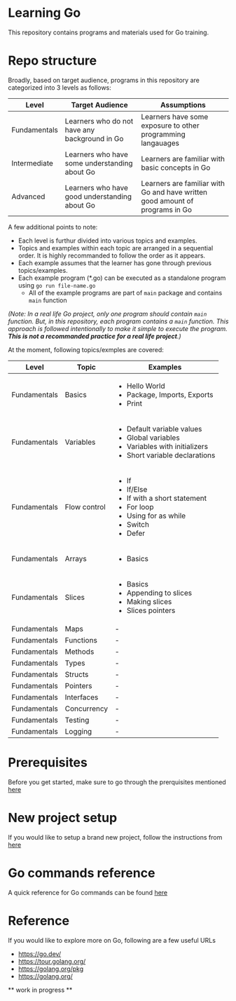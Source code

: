 # Learning Go
This repository contains programs and materials used for Go training.

# Repo structure
Broadly, based on target audience, programs in this repository are categorized into 3 levels as follows:

| Level | Target Audience | Assumptions |
| ----- | --------------- | ---------- |
| Fundamentals | Learners who do not have any background in Go |Learners have some exposure to other programming langauages|
| Intermediate | Learners who have some understanding about Go |Learners are familiar with basic concepts in Go|
| Advanced | Learners who have good understanding about Go |Learners are familiar with Go and have written good amount of programs in Go|

A few additional points to note:

- Each level is furthur divided into various topics and examples. 
- Topics and examples within each topic are arranged in a sequential order. It is highly recommanded to follow the order as it appears. 
- Each example assumes that the learner has gone through previous topics/examples. 
- Each example program (*.go) can be executed as a standalone program using `go run file-name.go`
    - All of the example programs are part of `main` package and contains `main` function

*(Note: In a real life Go project, only one program should contain `main` function. But, in this repository, each program contains a `main` function. This approach is followed intentionally to make it simple to execute the program. __This is not a recommanded practice for a real life project__.)*

At the moment, following topics/exmples are covered:

| Level | Topic | Examples |
| ----- | ----- | ------- |
| Fundamentals | Basics | <ul><li>Hello World</li><li>Package, Imports, Exports</li><li>Print</li></ul> |
| Fundamentals | Variables | <ul><li>Default variable values</li><li>Global variables</li><li>Variables with initializers</li><li>Short variable declarations</li></ul> |
| Fundamentals | Flow control | <ul><li>If</li><li>If/Else</li><li>If with a short statement</li><li>For loop</li><li>Using for as while</li><li>Switch</li><li>Defer</li></ul> |
| Fundamentals | Arrays | <ul><li>Basics</li></ul> |
| Fundamentals | Slices | <ul><li>Basics</li><li>Appending to slices</li><li>Making slices</li><li>Slices pointers</li></ul> |
| Fundamentals | Maps | - |
| Fundamentals | Functions | - |
| Fundamentals | Methods | - |
| Fundamentals | Types | - |
| Fundamentals | Structs | - |
| Fundamentals | Pointers | - |
| Fundamentals | Interfaces | - |
| Fundamentals | Concurrency | - |
| Fundamentals | Testing | - |
| Fundamentals | Logging | - |



# Prerequisites
Before you get started, make sure to go through the prerquisites mentioned [here](https://github.com/bijeshos/learning-go/blob/master/prerequisites.md)


# New project setup
If you would like to setup a brand new project, follow the instructions from [here](https://github.com/bijeshos/learning-go/blob/master/new-project-setup.md)

# Go commands reference
A quick reference for Go commands can be found [here](https://github.com/bijeshos/learning-go/blob/master/go-commands-reference.md)

# Reference
If you would like to explore more on Go, following are a few useful URLs
- https://go.dev/
- https://tour.golang.org/
- https://golang.org/pkg
- https://golang.org/

** work in progress **
